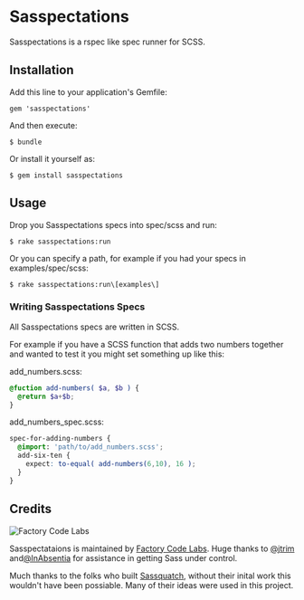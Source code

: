 # Sasspectations

Sasspectations is a rspec like spec runner for SCSS.

## Installation

Add this line to your application's Gemfile:

    gem 'sasspectations'

And then execute:

    $ bundle

Or install it yourself as:

    $ gem install sasspectations

## Usage

Drop you Sasspectations specs into spec/scss and run:

    $ rake sasspectations:run

Or you can specify a path, for example if you had your specs in examples/spec/scss:

    $ rake sasspectations:run\[examples\]

### Writing Sasspectations Specs
All Sasspectations specs are written in SCSS.

For example if you have a SCSS function that adds two numbers together and wanted to test it you might set something up like this:

add_numbers.scss:

```scss
@fuction add-numbers( $a, $b ) {
  @return $a+$b;
}
```

add_numbers_spec.scss:

```scss
spec-for-adding-numbers {
  @import: 'path/to/add_numbers.scss';
  add-six-ten {
    expect: to-equal( add-numbers(6,10), 16 );
  }
}
```


## Credits

![Factory Code Labs](http://i.imgur.com/yV4u1.png)

Sasspectataions is maintained by [Factory Code Labs](http://www.factorycodelabs.com). Huge thanks to [@jtrim](https://github.com/jtrim/) and[@InAbsentia](https://github.com/InAbsentia/) for assistance in getting Sass under control.

Much thanks to the folks who built [Sassquatch](https://github.com/d-i/Sassquatch), without their inital work this wouldn't have been possiable. Many of their ideas were used in this project.
